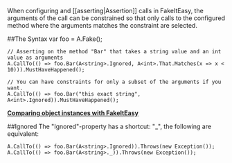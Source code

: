 When configuring and [[asserting|Assertion]] calls in FakeItEasy, the arguments of the call can be constrained so that only calls to the configured method where the arguments matches the constraint are selected.

##The Syntax
    var foo = A.Fake<IFoo>();
    
    // Asserting on the method "Bar" that takes a string value and an int value as arguments
    A.CallTo(() => foo.Bar(A<string>.Ignored, A<int>.That.Matches(x => x < 10))).MustHaveHappened();
    
    // You can have constraints for only a subset of the arguments if you want.
    A.CallTo(() => foo.Bar("this exact string", A<int>.Ignored)).MustHaveHappened();

**[Comparing object instances with FakeItEasy][1]**

##Ignored
The "Ignored"-property has a shortcut: "_", the following are equivalent:

    A.CallTo(() => foo.Bar(A<string>.Ignored)).Throws(new Exception());
    A.CallTo(() => foo.Bar(A<string>._)).Throws(new Exception());

[1]: http://blog.jonathanchannon.com/2013/09/11/comparing-object-instances-with-fakeiteasy/